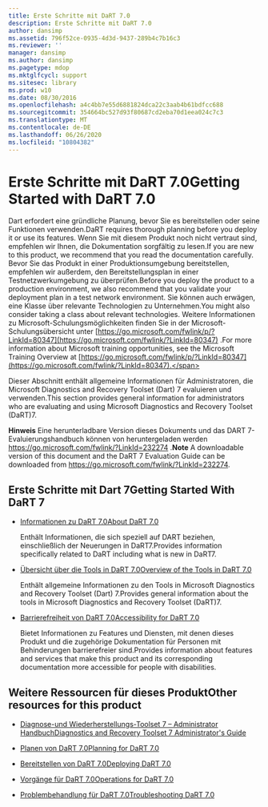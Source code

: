 ```yaml
---
title: Erste Schritte mit DaRT 7.0
description: Erste Schritte mit DaRT 7.0
author: dansimp
ms.assetid: 796f52ce-0935-4d3d-9437-289b4c7b16c3
ms.reviewer: ''
manager: dansimp
ms.author: dansimp
ms.pagetype: mdop
ms.mktglfcycl: support
ms.sitesec: library
ms.prod: w10
ms.date: 08/30/2016
ms.openlocfilehash: a4c4bb7e55d6881824dca22c3aab4b61bdfcc688
ms.sourcegitcommit: 354664bc527d93f80687cd2eba70d1eea024c7c3
ms.translationtype: MT
ms.contentlocale: de-DE
ms.lasthandoff: 06/26/2020
ms.locfileid: "10804382"
---
```

# <span data-ttu-id="1e608-103">Erste Schritte mit DaRT 7.0</span><span class="sxs-lookup"><span data-stu-id="1e608-103">Getting Started with DaRT 7.0</span></span>


<span data-ttu-id="1e608-104">Dart erfordert eine gründliche Planung, bevor Sie es bereitstellen oder seine Funktionen verwenden.</span><span class="sxs-lookup"><span data-stu-id="1e608-104">DaRT requires thorough planning before you deploy it or use its features.</span></span> <span data-ttu-id="1e608-105">Wenn Sie mit diesem Produkt noch nicht vertraut sind, empfehlen wir Ihnen, die Dokumentation sorgfältig zu lesen.</span><span class="sxs-lookup"><span data-stu-id="1e608-105">If you are new to this product, we recommend that you read the documentation carefully.</span></span> <span data-ttu-id="1e608-106">Bevor Sie das Produkt in einer Produktionsumgebung bereitstellen, empfehlen wir außerdem, den Bereitstellungsplan in einer Testnetzwerkumgebung zu überprüfen.</span><span class="sxs-lookup"><span data-stu-id="1e608-106">Before you deploy the product to a production environment, we also recommend that you validate your deployment plan in a test network environment.</span></span> <span data-ttu-id="1e608-107">Sie können auch erwägen, eine Klasse über relevante Technologien zu Unternehmen.</span><span class="sxs-lookup"><span data-stu-id="1e608-107">You might also consider taking a class about relevant technologies.</span></span> <span data-ttu-id="1e608-108">Weitere Informationen zu Microsoft-Schulungsmöglichkeiten finden Sie in der Microsoft-Schulungsübersicht unter [https://go.microsoft.com/fwlink/p/?LinkId=80347](https://go.microsoft.com/fwlink/?LinkId=80347) .</span><span class="sxs-lookup"><span data-stu-id="1e608-108">For more information about Microsoft training opportunities, see the Microsoft Training Overview at [https://go.microsoft.com/fwlink/p/?LinkId=80347](https://go.microsoft.com/fwlink/?LinkId=80347).</span></span>

<span data-ttu-id="1e608-109">Dieser Abschnitt enthält allgemeine Informationen für Administratoren, die Microsoft Diagnostics and Recovery Toolset (Dart) 7 evaluieren und verwenden.</span><span class="sxs-lookup"><span data-stu-id="1e608-109">This section provides general information for administrators who are evaluating and using Microsoft Diagnostics and Recovery Toolset (DaRT)7.</span></span>

<span data-ttu-id="1e608-110">**Hinweis**  Eine herunterladbare Version dieses Dokuments und das DART 7-Evaluierungshandbuch können von heruntergeladen werden <https://go.microsoft.com/fwlink/?LinkId=232274> .</span><span class="sxs-lookup"><span data-stu-id="1e608-110">**Note** A downloadable version of this document and the DaRT 7 Evaluation Guide can be downloaded from <https://go.microsoft.com/fwlink/?LinkId=232274>.</span></span>

 

## <span data-ttu-id="1e608-111">Erste Schritte mit Dart 7</span><span class="sxs-lookup"><span data-stu-id="1e608-111">Getting Started With DaRT 7</span></span>


-   [<span data-ttu-id="1e608-112">Informationen zu DaRT 7.0</span><span class="sxs-lookup"><span data-stu-id="1e608-112">About DaRT 7.0</span></span>](about-dart-70-new-ia.md)

    <span data-ttu-id="1e608-113">Enthält Informationen, die sich speziell auf DART beziehen, einschließlich der Neuerungen in DaRT7.</span><span class="sxs-lookup"><span data-stu-id="1e608-113">Provides information specifically related to DaRT including what is new in DaRT7.</span></span>

-   [<span data-ttu-id="1e608-114">Übersicht über die Tools in DaRT 7.0</span><span class="sxs-lookup"><span data-stu-id="1e608-114">Overview of the Tools in DaRT 7.0</span></span>](overview-of-the-tools-in-dart-70-new-ia.md)

    <span data-ttu-id="1e608-115">Enthält allgemeine Informationen zu den Tools in Microsoft Diagnostics and Recovery Toolset (Dart) 7.</span><span class="sxs-lookup"><span data-stu-id="1e608-115">Provides general information about the tools in Microsoft Diagnostics and Recovery Toolset (DaRT)7.</span></span>

-   [<span data-ttu-id="1e608-116">Barrierefreiheit von DaRT 7.0</span><span class="sxs-lookup"><span data-stu-id="1e608-116">Accessibility for DaRT 7.0</span></span>](accessibility-for-dart-70.md)

    <span data-ttu-id="1e608-117">Bietet Informationen zu Features und Diensten, mit denen dieses Produkt und die zugehörige Dokumentation für Personen mit Behinderungen barrierefreier sind.</span><span class="sxs-lookup"><span data-stu-id="1e608-117">Provides information about features and services that make this product and its corresponding documentation more accessible for people with disabilities.</span></span>

## <a href="" id="other-resources-for-this-product-"></a><span data-ttu-id="1e608-118">Weitere Ressourcen für dieses Produkt</span><span class="sxs-lookup"><span data-stu-id="1e608-118">Other resources for this product</span></span>


-   [<span data-ttu-id="1e608-119">Diagnose-und Wiederherstellungs-Toolset 7 – Administrator Handbuch</span><span class="sxs-lookup"><span data-stu-id="1e608-119">Diagnostics and Recovery Toolset 7 Administrator's Guide</span></span>](index.md)

-   [<span data-ttu-id="1e608-120">Planen von DaRT 7.0</span><span class="sxs-lookup"><span data-stu-id="1e608-120">Planning for DaRT 7.0</span></span>](planning-for-dart-70-new-ia.md)

-   [<span data-ttu-id="1e608-121">Bereitstellen von DaRT 7.0</span><span class="sxs-lookup"><span data-stu-id="1e608-121">Deploying DaRT 7.0</span></span>](deploying-dart-70-new-ia.md)

-   [<span data-ttu-id="1e608-122">Vorgänge für DaRT 7.0</span><span class="sxs-lookup"><span data-stu-id="1e608-122">Operations for DaRT 7.0</span></span>](operations-for-dart-70-new-ia.md)

-   [<span data-ttu-id="1e608-123">Problembehandlung für DaRT 7.0</span><span class="sxs-lookup"><span data-stu-id="1e608-123">Troubleshooting DaRT 7.0</span></span>](troubleshooting-dart-70-new-ia.md)

 

 





